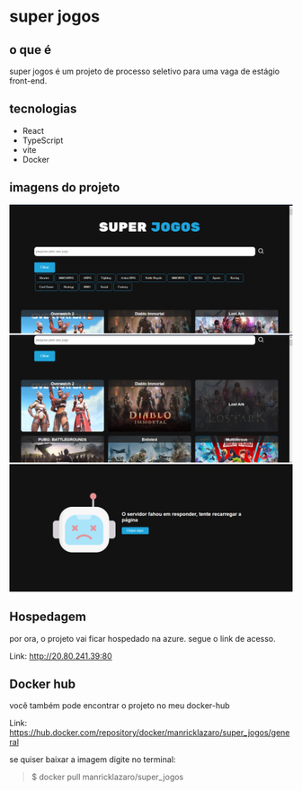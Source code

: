 # super jogos

## o que é
super jogos é um projeto de processo seletivo para uma vaga de estágio front-end.

## tecnologias 
- React
- TypeScript
- vite
- Docker

## imagens do projeto
<img src='./img/img_01.png'>
<img src='./img/img_02.png'>
<img src='./img/img_03.png'>

## Hospedagem
por ora, o projeto vai ficar hospedado na azure. segue o link de acesso.

Link: http://20.80.241.39:80


## Docker hub
você também pode encontrar o projeto no meu docker-hub

Link: https://hub.docker.com/repository/docker/manricklazaro/super_jogos/general

se quiser baixar a imagem digite no terminal:
> $ docker pull manricklazaro/super_jogos
